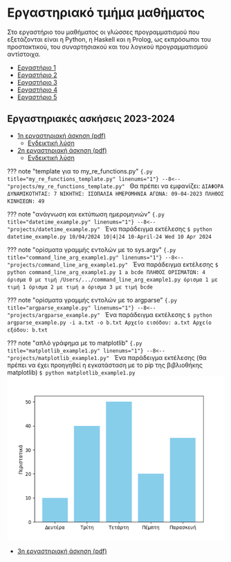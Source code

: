 # Εργαστηριακό τμήμα μαθήματος

Στο εργαστήριο του μαθήματος οι γλώσσες προγραμματισμού που εξετάζονται είναι η Python, η Haskell και η Prolog, ως εκπρόσωποι του προστακτικού, του συναρτησιακού και του λογικού προγραμματισμού αντίστοιχα.

<!-- ## Python -->

* [Εργαστήριο 1](./lab1_python.md)
* [Εργαστήριο 2](./lab2_python.md)
* [Εργαστήριο 3](./lab3_python.md)
* [Εργαστήριο 4](./lab4_python.md)
* [Εργαστήριο 5](./lab5_python.md)

<!-- ## Haskell

* [Εργαστήριο](./lab1_haskell.md)

## Prolog -->


## Εργαστηριακές ασκήσεις 2023-2024

* [1η εργαστηριακή άσκηση (pdf)](./projects/2024_agp_assignment1.pdf)
    * [Ενδεικτική λύση](./assignment2024_1_sol.md)
* [2η εργαστηριακή άσκηση (pdf)](./projects/2024_agp_assignment2.pdf)
    * [Ενδεικτική λύση](./assignment2024_2_sol.md)

??? note "template για το my_re_functions.py"
    ```{.py title="my_re_functions_template.py" linenums="1"}
    --8<-- "projects/my_re_functions_template.py"
    ```
    Θα πρέπει να εμφανίζει:
    ```
    ΔΙΑΦΟΡΑ ΔΥΝΑΜΙΚΟΤΗΤΑΣ: 7
    ΝΙΚΗΤΗΣ: ΙΣΟΠΑΛΙΑ
    ΗΜΕΡΟΜΗΝΙΑ ΑΓΩΝΑ: 09-04-2023
    ΠΛΗΘΟΣ ΚΙΝΗΣΕΩΝ: 49
    ```

??? note "ανάγνωση και εκτύπωση ημερομηνιών"
    ```{.py title="datetime_example.py" linenums="1"}
    --8<-- "projects/datetime_example.py"
    ```
    Ένα παράδειγμα εκτέλεσης
    ```
    $ python datetime_example.py
    10/04/2024
    10|4|24
    10-April-24
    Wed 10 Apr 2024
    ```


??? note "ορίσματα γραμμής εντολών με το sys.argv"
    ```{.py title="command_line_arg_example1.py" linenums="1"}
    --8<-- "projects/command_line_arg_example1.py"
    ```
    Ένα παράδειγμα εκτέλεσης
    ```
    $ python command_line_arg_example1.py 1 a bcde
    ΠΛΗΘΟΣ ΟΡΙΣΜΑΤΩΝ: 4
    όρισμα 0 με τιμή /Users/.../command_line_arg_example1.py
    όρισμα 1 με τιμή 1
    όρισμα 2 με τιμή a
    όρισμα 3 με τιμή bcde
    ```

??? note "ορίσματα γραμμής εντολών με το argparse"
    ```{.py title="argparse_example.py" linenums="1"}
    --8<-- "projects/argparse_example.py"
    ```
    Ένα παράδειγμα εκτέλεσης
    ```
    $ python argparse_example.py -i a.txt -o b.txt
    Αρχείο εισόδου: a.txt
    Αρχείο εξόδου: b.txt
    ```

??? note "απλό γράφημα με το matplotlib"
    ```{.py title="matplotlib_example1.py" linenums="1"}
    --8<-- "projects/matplotlib_example1.py"
    ```
    Ένα παράδειγμα εκτέλεσης (θα πρέπει να έχει προηγηθεί η εγκατάσταση με το pip της βιβλιοθήκης matplotlib)
    ```
    $ python matplotlib_example1.py
    ```
    ![matplotlib example 1](images/matplotlib_example1.png)

* [3η εργαστηριακή άσκηση (pdf)](./projects/2024_agp_assignment3.pdf)